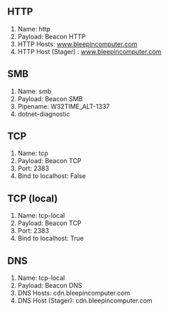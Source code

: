 

## HTTP

1.  Name: http
2.  Payload: Beacon HTTP
3.  HTTP Hosts: www.bleepincomputer.com
4.  HTTP Host (Stager) : www.bleepincomputer.com

## SMB

1.  Name: smb
2.  Payload: Beacon SMB
3.  Pipename: W32TIME_ALT-1337
4. dotnet-diagnostic

## TCP

1.  Name: tcp
2.  Payload: Beacon TCP
3.  Port: 2383
4.  Bind to localhost: False

## TCP (local)

1.  Name: tcp-local
2.  Payload: Beacon TCP
3.  Port: 2383
4.  Bind to localhost: True

## DNS

1.  Name: tcp-local
2.  Payload: Beacon DNS
3.  DNS Hosts: cdn.bleepincomputer.com
4. DNS Host (Stager): cdn.bleepincomputer.com

